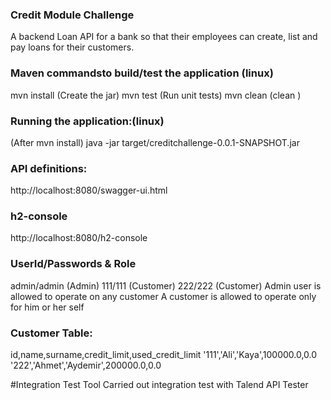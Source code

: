 ### Credit Module Challenge

A backend Loan API for a bank so that their employees can 
create, list and pay loans for their customers.


### Maven commandsto build/test the application (linux)
mvn install (Create the jar) 
mvn test    (Run unit tests) 
mvn clean   (clean )

### Running the application:(linux)
(After mvn install)
java -jar target/creditchallenge-0.0.1-SNAPSHOT.jar

### API definitions:
http://localhost:8080/swagger-ui.html

### h2-console
http://localhost:8080/h2-console 

### UserId/Passwords & Role
admin/admin (Admin)
111/111     (Customer)
222/222     (Customer)
Admin user is allowed to operate on any customer
A customer is allowed to operate only for him or her self    

### Customer Table:
id,name,surname,credit_limit,used_credit_limit
'111','Ali','Kaya',100000.0,0.0 
'222','Ahmet','Aydemir',200000.0,0.0

#Integration Test Tool
Carried out integration test with Talend API Tester

